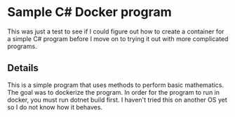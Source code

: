 # Sample C# Docker program
This was just a test to see if I could figure out how to create a container for a simple C# program before I move on to trying it out with more complicated programs.
## Details
This is a simple program that uses methods to perform basic mathematics. The goal was to dockerize the program. In order for the program to run in docker, you must run dotnet build first. I haven't tried this on another OS yet so I do not know how it behaves. 